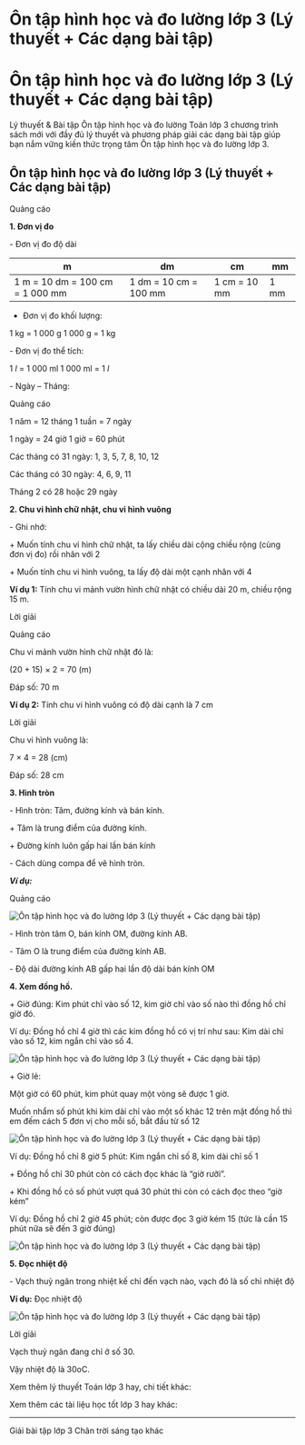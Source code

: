 # Ôn tập hình học và đo lường lớp 3 (Lý thuyết + Các dạng bài tập)

# Ôn tập hình học và đo lường lớp 3 (Lý thuyết + Các dạng bài tập)

Lý thuyết & Bài tập Ôn tập hình học và đo lường Toán lớp 3 chương trình sách mới với đầy đủ lý thuyết và phương pháp giải các dạng bài tập giúp bạn nắm vững kiến thức trọng tâm Ôn tập hình học và đo lường lớp 3.

## Ôn tập hình học và đo lường lớp 3 (Lý thuyết + Các dạng bài tập)

Quảng cáo

**1\. Đơn vị đo**

\- Đơn vị đo độ dài

**m** |  **dm** |  **cm** |  **mm**  
---|---|---|---  
1 m  = 10 dm = 100 cm = 1 000 mm |  1 dm  = 10 cm = 100 mm |  1 cm = 10 mm |  1 mm  
  
- Đơn vị đo khối lượng:

1 kg = 1 000 g 1 000 g = 1 kg

\- Đơn vị đo thể tích:

1 _l_ = 1 000 ml 1 000 ml = 1 _l_

\- Ngày – Tháng:

Quảng cáo

1 năm = 12 tháng 1 tuần = 7 ngày

1 ngày = 24 giờ 1 giờ = 60 phút

Các tháng có 31 ngày: 1, 3, 5, 7, 8, 10, 12

Các tháng có 30 ngày: 4, 6, 9, 11

Tháng 2 có 28 hoặc 29 ngày

**2\. Chu vi hình chữ nhật, chu vi hình vuông**

\- Ghi nhớ:

\+ Muốn tính chu vi hình chữ nhật, ta lấy chiều dài cộng chiều rộng (cùng đơn vị đo) rồi nhân với 2

\+ Muốn tính chu vi hình vuông, ta lấy độ dài một cạnh nhân với 4

**Ví dụ 1:** Tính chu vi mảnh vườn hình chữ nhật có chiều dài 20 m, chiều rộng 15 m.

Lời giải

Quảng cáo

Chu vi mảnh vườn hình chữ nhật đó là:

(20 + 15) × 2 = 70 (m)

Đáp số: 70 m

**Ví dụ 2:** Tính chu vi hình vuông có độ dài cạnh là 7 cm

Lời giải

Chu vi hình vuông là:

7 × 4 = 28 (cm)

Đáp số: 28 cm

**3\. Hình tròn**

\- Hình tròn: Tâm, đường kính và bán kính.

\+ Tâm là trung điểm của đường kính.

\+ Đường kính luôn gấp hai lần bán kính

\- Cách dùng compa để vẽ hình tròn.

**_Ví dụ:_**

Quảng cáo

![Ôn tập hình học và đo lường lớp 3 \(Lý thuyết + Các dạng bài tập\)](https://vietjack.com/toan-3-ct/images/ly-thuyet-on-tap-hinh-hoc-va-do-luong-cuoi-nam.PNG)

\- Hình tròn tâm O, bán kính OM, đường kính AB.

\- Tâm O là trung điểm của đường kính AB.

\- Độ dài đường kính AB gấp hai lần độ dài bán kính OM

**4\. Xem đồng hồ.**

\+ Giờ đúng: Kim phút chỉ vào số 12, kim giờ chỉ vào số nào thì đồng hồ chỉ giờ đó.

Ví dụ: Đồng hồ chỉ 4 giờ thì các kim đồng hồ có vị trí như sau: Kim dài chỉ vào số 12, kim ngắn chỉ vào số 4.

![Ôn tập hình học và đo lường lớp 3 \(Lý thuyết + Các dạng bài tập\)](https://vietjack.com/toan-3-ct/images/ly-thuyet-on-tap-hinh-hoc-va-do-luong-cuoi-nam-1.PNG)

\+ Giờ lẻ:

Một giờ có 60 phút, kim phút quay một vòng sẽ được 1 giờ.

Muốn nhẩm số phút khi kim dài chỉ vào một số khác 12 trên mặt đồng hồ thì em đếm cách 5 đơn vị cho mỗi số, bắt đầu từ số 12

![Ôn tập hình học và đo lường lớp 3 \(Lý thuyết + Các dạng bài tập\)](https://vietjack.com/toan-3-ct/images/ly-thuyet-on-tap-hinh-hoc-va-do-luong-cuoi-nam-2.PNG)

Ví dụ: Đồng hồ chỉ 8 giờ 5 phút: Kim ngắn chỉ số 8, kim dài chỉ số 1

\+ Đồng hồ chỉ 30 phút còn có cách đọc khác là “giờ rưỡi”.

\+ Khi đồng hồ có số phút vượt quá 30 phút thì còn có cách đọc theo “giờ kém”

Ví dụ: Đồng hồ chỉ 2 giờ 45 phút; còn được đọc 3 giờ kém 15 (tức là cần 15 phút nữa sẽ đến 3 giờ đúng)

![Ôn tập hình học và đo lường lớp 3 \(Lý thuyết + Các dạng bài tập\)](https://vietjack.com/toan-3-ct/images/ly-thuyet-on-tap-hinh-hoc-va-do-luong-cuoi-nam-3.PNG)

**5\. Đọc nhiệt độ**

\- Vạch thuỷ ngân trong nhiệt kế chỉ đến vạch nào, vạch đó là số chỉ nhiệt độ

**Ví dụ:** Đọc nhiệt độ

![Ôn tập hình học và đo lường lớp 3 \(Lý thuyết + Các dạng bài tập\)](https://vietjack.com/toan-3-ct/images/ly-thuyet-on-tap-hinh-hoc-va-do-luong-cuoi-nam-4.PNG)

Lời giải

Vạch thuỷ ngân đang chỉ ở số 30. 

Vậy nhiệt độ là 30oC.

Xem thêm lý thuyết Toán lớp 3 hay, chi tiết khác:

Xem thêm các tài liệu học tốt lớp 3 hay khác:

* * *

Giải bài tập lớp 3 Chân trời sáng tạo khác
